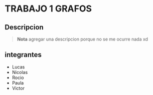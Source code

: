# TRABAJO 1 GRAFOS


## Descripcion 
> **Nota** agregar una descripcion porque no se me ocurre nada xd

## integrantes
  - Lucas 
  - Nicolas 
  - Rocio 
  - Paula
  - Victor